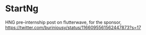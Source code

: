# StartNg
HNG pre-internship
post on flutterwave, for the sponsor, https://twitter.com/buriniousy/status/1166095561562447873?s=17